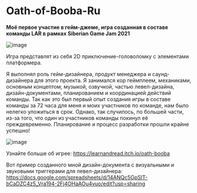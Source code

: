 # Oath-of-Booba-Ru
**Моё первое участие в гейм-джеме, игра созданная в составе команды LAR в рамках Siberian Game Jam 2021**

![image](https://user-images.githubusercontent.com/51217675/143909669-dac62baf-4c99-4578-9a8a-f954ff79377b.png)

Игра представлят из себя 2D приключение-головоломку с элементами платформера.  

Я выполнял роль гейм-дизайнера, продукт менеджера и саунд-дизайнера для этого проекта. Я занимался кор геймплеем, механиками, основным концептом, музыкой, озвучкой, частью левел-дизайна, дизайн-документами, планированием и координацией действий команды. Так как это был первый опыт создания игры в составе команды за 72 часа для меня и моих участников по команде, нам было нелегко уложиться в срок. Однако, так случилось, по большей части, из-за того, что один из участников команды покинул её преждевременно. Планирование и процесс разработки прошли крайне успешно!

![image](https://user-images.githubusercontent.com/51217675/143909757-cc15dae2-af9c-4ff8-a227-7f9318bb1540.png)

Узнайте больше об игреe: https://learnandread.itch.io/oath-booba

Вот пример созданного мной дизайн-документа с визуальными и звуковыми триггерами для левел-дизайнера: https://docs.google.com/spreadsheets/d/14ANQc5GpSIT-bCaDZC4z5_Vra194-2Fj4OHaAOu4vuo/edit?usp=sharing
